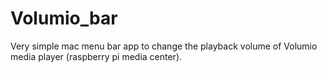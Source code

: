 # Volumio_bar

Very simple mac menu bar app to change the playback volume of Volumio media player (raspberry pi media center).
